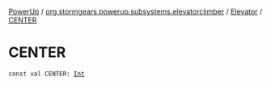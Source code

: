 [PowerUp](../../index.md) / [org.stormgears.powerup.subsystems.elevatorclimber](../index.md) / [Elevator](index.md) / [CENTER](./-c-e-n-t-e-r.md)

# CENTER

`const val CENTER: `[`Int`](https://kotlinlang.org/api/latest/jvm/stdlib/kotlin/-int/index.html)